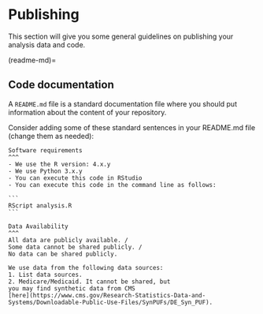 # Publishing

This section will give you some general guidelines on publishing your analysis data and code.

(readme-md)=
## Code documentation

A `README.md` file is a standard documentation file where you should put information about the content of your repository.

Consider adding some of these standard sentences in your README.md file (change them as needed):

````{card}
Software requirements
^^^
- We use the R version: 4.x.y
- We use Python 3.x.y
- You can execute this code in RStudio 
- You can execute this code in the command line as follows:

```
RScript analysis.R
```
````
````{card}
Data Availability
^^^
All data are publicly available. / 
Some data cannot be shared publicly. / 
No data can be shared publicly.

We use data from the following data sources:
1. List data sources.
2. Medicare/Medicaid. It cannot be shared, but 
you may find synthetic data from CMS 
[here](https://www.cms.gov/Research-Statistics-Data-and-Systems/Downloadable-Public-Use-Files/SynPUFs/DE_Syn_PUF).
````
